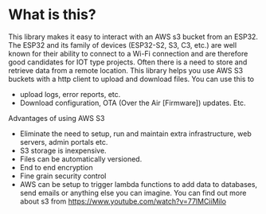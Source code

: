 # What is this? 
This library makes it easy to interact with an AWS s3 bucket from an ESP32.
The ESP32 and its family of devices (ESP32-S2, S3, C3, etc.) are well known for their ability to connect to a Wi-Fi connection and are therefore good candidates for IOT type projects.
Often there is a need to store and retrieve data from a remote location. 
This library helps you use AWS S3 buckets with a http client to upload and download files. You can use this to 
-	upload logs, error reports, etc. 
-	Download configuration, OTA (Over the Air [Firmware]) updates. Etc.

Advantages of using AWS S3
-	Eliminate the need to setup, run and maintain extra infrastructure, web servers, admin portals etc.
-	S3 storage is inexpensive.
-	Files can be automatically versioned.
-	End to end encryption
-	Fine grain security control
-	AWS can be setup to trigger lambda functions to add data to databases, send emails or anything else you can imagine.
You can find out more about s3 from https://www.youtube.com/watch?v=77lMCiiMilo

